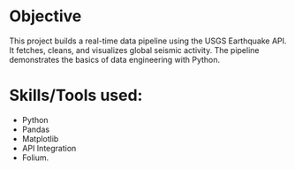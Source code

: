# Objective
This project builds a real-time data pipeline using the USGS Earthquake API. It fetches, cleans, and visualizes global seismic activity. The pipeline demonstrates the basics of data engineering with Python.

# Skills/Tools used:
+ Python
+ Pandas
+ Matplotlib
+ API Integration
+ Folium.
